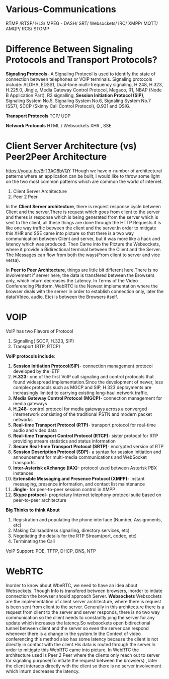 # Various-Communications

RTMP /RTSP/ HLS/ MPEG - DASH/ SRT/ Websockets/ IRC/ XMPP/ MQTT/ AMQP/ RCS/ STOMP

# Difference Between Signaling Protocols and Transport Protocols?
**Signaling Protocols**-
A Signaling Protocol is used to identify the state of connection between telephones or VOIP terminals. Signaling protocols include: ALOHA, EDSS1, Dual-tone multi-frequency signaling, H.248, H.323, H.225.0, Jingle, Media Gateway Control Protocol, Megaco, R1, NBAP (Node B Application Part), R2 signalling, **Session Initiation Protocol (SIP)**, Signaling System No.5, Signaling System No.6, Signaling System No.7 (SS7), SCCP (Skinny Call Control Protocol), Q.931 and QSIG.

**Transport Protocols**
TCP/ UDP


**Network Protocols**
HTML / Websockets
XHR , SSE

# Client Server Architecture (vs) Peer2Peer Architecture
https://youtu.be/BrT3AO8bVQY
THough we have n-number of architectural patterns where an application can be built, i would like to throw some light on the two most common patterns which are common the world of internet.
1. Client Server Architecture
2. Peer 2 Peer

In the **Client Server architecture**, there is request response cycle between Client and the server.There is request which goes from client to the server and theres is response which is being generated from the server which is sent to the client, all these things are done through the HTTP Requests.It is like one way traffic between the client and the server.In order to mitigate this XHR and SSE came into picture so that there is a two way communication between Client and server, but it was more like a hack and latency which was produced. Then Came into the Picture the Websockets, where it provide a Bidirectional terminal between the Client and the Server. The Messages can flow from both the ways(From client to server and vice versa).

In **Peer to Peer Architecture**, things are little bit different here.There is no involvement if server here, the data is transfered between the Browsers only, which inturn decreases the Latency. In Terms of the Video Conferencing Platform, WebRTC is the Newest implementation where the browser deals with the server in order to establish connection only, later the data(VIdeo, audio, Etc) is between the Browsers itself.


# VOIP
VoIP has two Flavors of Protocol
1. Signalling( SCCP, H.323, SIP)
2. Transport (RTP, RTCP)

**VoIP protocols include**:
1. **Session Initiation Protocol(SIP)**- connection management protocol developed by the IETF
2. **H.323**- one of the first VoIP call signaling and control protocols that found widespread implementation.Since the development of newer, less complex protocols such as MGCP and SIP, H.323 deployments are increasingly limited to carrying existing long-haul network traffic.
3. **Media Gateway Control Protocol (MGCP)**- connection management for media gateways
4. **H.248**- control protocol for media gateways across a converged internetwork consisting of the traditional PSTN and modern packet networks
5. **Real-time Transport Protocol (RTP)**- transport protocol for real-time audio and video data
6. **Real-time Transport Control Protocol (RTCP)**- sister protocol for RTP providing stream statistics and status information
7. **Secure Real-time Transport Protocol (SRTP)**- encrypted version of RTP
8. **Session Description Protocol (SDP)**- a syntax for session initiation and announcement for multi-media communications and WebSocket transports.
9. **Inter-Asterisk eXchange (IAX)-** protocol used between Asterisk PBX instances
10. **Extensible Messaging and Presence Protocol (XMPP)**- instant messaging, presence information, and contact list maintenance
11. **Jingle**- for peer-to-peer session control in XMPP
12. **Skype protocol**- proprietary Internet telephony protocol suite based on peer-to-peer architecture

**Big Thinks to think About**
1. Registration and populating the phone interface (Number, Assignments, etc)
2. Making Calls(address signalling, directory services, etc)
3. Negotiating the details for the RTP Stream(port, codec, etc)
4. Terminating the Call

VoIP Support: POE, TFTP, DHCP, DNS, NTP

# WebRTC
Inorder to know about WbeRTC, we need to have an idea about Websockets.
Though Info is transfered between browsers, inorder to intiate connection the browser should approach Server.
**Websockets**
Websockets are the implementation of client server architecture, where there is request is been sent from client to the server.
Generally in this architecture there is a request from client to the server and server responds, there is no two way communication so the client needs to constantly ping the server for any update which increases the latency.So websockets open bidirectional tunnel between client and the server so even the server can respond whenever there is a change in the system.In the Context of video conferencing this method also has some latency because the client is not directly in contact with the client.His data is routed through the server.In order to mitigate this WebRTC came into picture.
In WebRTC the architecture used is Peer 2 Peer where the clients only reach out to server for signaling purpose(To intiate the request between the browsers) , later the client interacts directly with the client so there is no server involvement which inturn decreases the latency.

